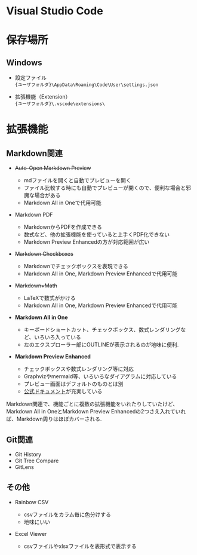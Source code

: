 # Visual Studio Code

# 保存場所

## Windows

- 設定ファイル  
    `{ユーザフォルダ}\AppData\Roaming\Code\User\settings.json`

- 拡張機能（Extension）  
    `{ユーザフォルダ}\.vscode\extensions\`


# 拡張機能

## Markdown関連

- ~~Auto-Open Markdown Preview~~
    - mdファイルを開くと自動でプレビューを開く
    - ファイル比較する時にも自動でプレビューが開くので、便利な場合と邪魔な場合がある
    - Markdown All in Oneで代用可能

- Markdown PDF
    - MarkdownからPDFを作成できる
    - 数式など、他の拡張機能を使っていると上手くPDF化できない
    - Markdown Preview Enhancedの方が対応範囲が広い

- ~~Markdown Checkboxes~~
    - Markdownでチェックボックスを表現できる
    - Markdown All in One, Markdown Preview Enhancedで代用可能

- ~~Markdown+Math~~
    -  LaTeXで数式がかける
    -  Markdown All in One, Markdown Preview Enhancedで代用可能

- **Markdown All in One**
    - キーボードショートカット、チェックボックス、数式レンダリングなど、いろいろ入っている
    - 左のエクスプローラー部にOUTLINEが表示されるのが地味に便利.

- **Markdown Preview Enhanced**
    - チェックボックスや数式レンダリング等に対応
    - Graphvizやmermaid等、いろいろなダイアグラムに対応している
    - プレビュー画面はデフォルトのものとは別
    - [公式ドキュメント](https://shd101wyy.github.io/markdown-preview-enhanced/#/)が充実している 

Markdown関連で、機能ごとに複数の拡張機能をいれたりしていたけど、Markdown All in OneとMarkdown Preview Enhancedの2つさえ入れていれば、Markdown周りはほぼカバーされる.

## Git関連

- Git History
- Git Tree Compare
- GitLens

## その他

- Rainbow CSV
    - csvファイルをカラム毎に色分けする
    - 地味にいい

- Excel Viewer
    - csvファイルやxlsxファイルを表形式で表示する
